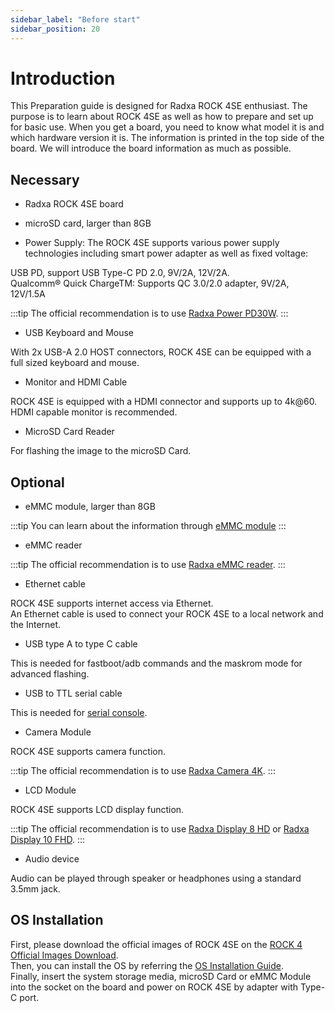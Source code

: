 ```yaml
---
sidebar_label: "Before start"
sidebar_position: 20
---
```


# Introduction

This Preparation guide is designed for Radxa ROCK 4SE enthusiast. The purpose is to learn about ROCK 4SE as well as how to prepare and set up for basic use.
When you get a board, you need to know what model it is and which hardware version it is.
The information is printed in the top side of the board. We will introduce the board information as much as possible.

## Necessary

- Radxa ROCK 4SE board

- microSD card, larger than 8GB

- Power Supply: The ROCK 4SE supports various power supply technologies including smart power adapter as well as fixed voltage:

USB PD, support USB Type-C PD 2.0, 9V/2A, 12V/2A.  
Qualcomm® Quick ChargeTM: Supports QC 3.0/2.0 adapter, 9V/2A, 12V/1.5A

:::tip
The official recommendation is to use [Radxa Power PD30W](/accessories/pd_30w).
:::

- USB Keyboard and Mouse

With 2x USB-A 2.0 HOST connectors, ROCK 4SE can be equipped with a full sized keyboard and mouse.

- Monitor and HDMI Cable

ROCK 4SE is equipped with a HDMI connector and supports up to 4k@60. HDMI capable monitor is recommended.

- MicroSD Card Reader

For flashing the image to the microSD Card.

## Optional

- eMMC module, larger than 8GB

:::tip
You can learn about the information through [eMMC module](/accessories/emmc_module)
:::

- eMMC reader

:::tip
The official recommendation is to use [Radxa eMMC reader](/accessories/emmc_reader).
:::

- Ethernet cable

ROCK 4SE supports internet access via Ethernet.  
An Ethernet cable is used to connect your ROCK 4SE to a local network and the Internet.

- USB type A to type C cable

This is needed for fastboot/adb commands and the maskrom mode for advanced flashing.

- USB to TTL serial cable

This is needed for [serial console](/general-tutorial/serial).

- Camera Module

ROCK 4SE supports camera function.

:::tip
The official recommendation is to use [Radxa Camera 4K](/accessories/camera_4k).
:::

- LCD Module

ROCK 4SE supports LCD display function.

:::tip
The official recommendation is to use [Radxa Display 8 HD](/accessories/lcd-8-hd) or [Radxa Display 10 FHD](/accessories/lcd-10-fhd).
:::

- Audio device

Audio can be played through speaker or headphones using a standard 3.5mm jack.

## OS Installation

First, please download the official images of ROCK 4SE on the [ROCK 4 Official Images Download](/rock4/official-images).  
Then, you can install the OS by referring the [OS Installation Guide](/general-tutorial/os-installation).  
Finally, insert the system storage media, microSD Card or eMMC Module into the socket on the board and power on ROCK 4SE by adapter with Type-C port.
